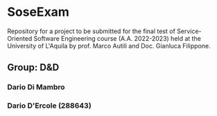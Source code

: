 # SoseExam
Repository for a project to be submitted for the final test of Service-Oriented Software Engineering course (A.A. 2022-2023) held at the University of L'Aquila by prof. Marco Autili and Doc. Gianluca Filippone.

## Group: D&D
### Dario Di Mambro
### Dario D'Ercole (288643)
